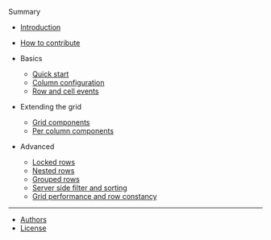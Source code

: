 Summary

- [Introduction](README.md)
- [How to contribute](CONTRIBUTING.md)

- Basics
  - [Quick start](man/quick-start.md)
  - [Column configuration](man/column-configuration.md)
  - [Row and cell events](man/row-and-cell-events.md)

- Extending the grid
  - [Grid components](man/grid-components.md)
  - [Per column components](man/per-column-components.md)

- Advanced
  - [Locked rows](man/locked-rows.md)
  - [Nested rows](man/nested-rows.md)
  - [Grouped rows](man/grouped-rows.md)
  - [Server side filter and sorting](man/server-side-filter-and-sort.md)
  - [Grid performance and row constancy](man/grid-performance-and-row-constancy.md)

---

- [Authors](AUTHORS.md)
- [License](LICENSE.md)
